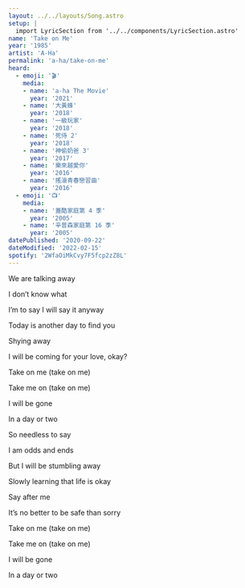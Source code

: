 ```yaml
---
layout: ../../layouts/Song.astro
setup: |
  import LyricSection from '../../components/LyricSection.astro'
name: 'Take on Me'
year: '1985'
artist: 'A-Ha'
permalink: 'a-ha/take-on-me'
heard:
  - emoji: '🎬'
    media:
    - name: 'a-ha The Movie'
      year: '2021'
    - name: '大黃蜂'
      year: '2018'
    - name: '一級玩家'
      year: '2018'
    - name: '死侍 2'
      year: '2018'
    - name: '神偷奶爸 3'
      year: '2017'
    - name: '樂來越愛你'
      year: '2016'
    - name: '搖滾青春戀習曲'
      year: '2016'
  - emoji: '📺'
    media:
    - name: '蓋酷家庭第 4 季'
      year: '2005'
    - name: '辛普森家庭第 16 季'
      year: '2005'
datePublished: '2020-09-22'
dateModified: '2022-02-15'
spotify: '2WfaOiMkCvy7F5fcp2zZ8L'
---
```


<LyricSection>
We are talking away

I don&rsquo;t know what

I&rsquo;m to say I will say it anyway

Today is another day to find you

Shying away

I will be coming for your love, okay?

</LyricSection>

<LyricSection>
Take on me (take on me)

Take me on (take on me)

I will be gone

In a day or two

</LyricSection>

<LyricSection>

So needless to say

I am odds and ends

But I will be stumbling away

Slowly learning that life is okay

Say after me

It&rsquo;s no better to be safe than sorry

</LyricSection>

<LyricSection>

Take on me (take on me)

Take me on (take on me)

I will be gone

In a day or two

</LyricSection>
